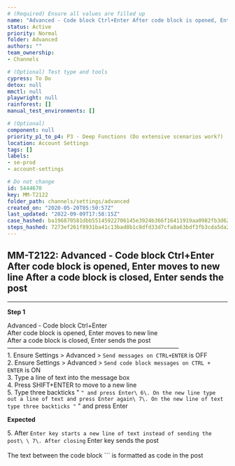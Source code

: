 ```yaml
---
# (Required) Ensure all values are filled up
name: "Advanced - Code block Ctrl+Enter After code block is opened, Enter moves to new line  After a code block is closed, Enter sends the post"
status: Active
priority: Normal
folder: Advanced
authors: ""
team_ownership: 
- Channels

# (Optional) Test type and tools
cypress: To Do
detox: null
mmctl: null
playwright: null
rainforest: []
manual_test_environments: []

# (Optional)
component: null
priority_p1_to_p4: P3 - Deep Functions (Do extensive scenarios work?)
location: Account Settings
tags: []
labels: 
- se-prod
- account-settings

# Do not change
id: 5444670
key: MM-T2122
folder_path: channels/settings/advanced
created_on: "2020-05-20T05:50:57Z"
last_updated: "2022-09-09T17:58:15Z"
case_hashed: ba196870581dbb55145922706145e3924b366f16411919aa0982fb3d62c0b6663750862a7364be362f0a43901598762d
steps_hashed: 7273ef261f8931ba41c13bad8b1c8dfd33d7cfa8a63bdf3fb3cda5da23c69c89b0b45ba9e5f82c9eee91b48267e1b16c
---
```


## MM-T2122: Advanced - Code block Ctrl+Enter After code block is opened, Enter moves to new line After a code block is closed, Enter sends the post

---

**Step 1**

Advanced - Code block Ctrl+Enter\
After code block is opened, Enter moves to new line\
After a code block is closed, Enter sends the post\
————————————————————————————\
1\. Ensure Settings > Advanced > `Send messages on CTRL+ENTER` is OFF\
2\. Ensure Settings > Advanced > `Send code block messages on CTRL + ENTER` is ON\
3\. Type a line of text into the message box\
4\. Press SHIFT+ENTER to move to a new line\
5\. Type three backticks " `" and press Enter\ 6\. On the new line type out a line of text and press Enter again\ 7\. On the new line of text type three backticks "` " and press Enter

**Expected**

5\. After `Enter key starts a new line of text instead of sending the post\ \ 7\. After closing` Enter key sends the post\
\
The text between the code block \`\`\` is formatted as code in the post
